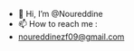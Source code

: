 - 👋 Hi, I’m @Noureddine
- 📫 How to reach me :
- noureddinezf09@gmail.com

<!---
Noureddine-0/Noureddine-0 is a ✨ special ✨ repository because its `README.md` (this file) appears on your GitHub profile.
You can click the Preview link to take a look at your changes.
--->
